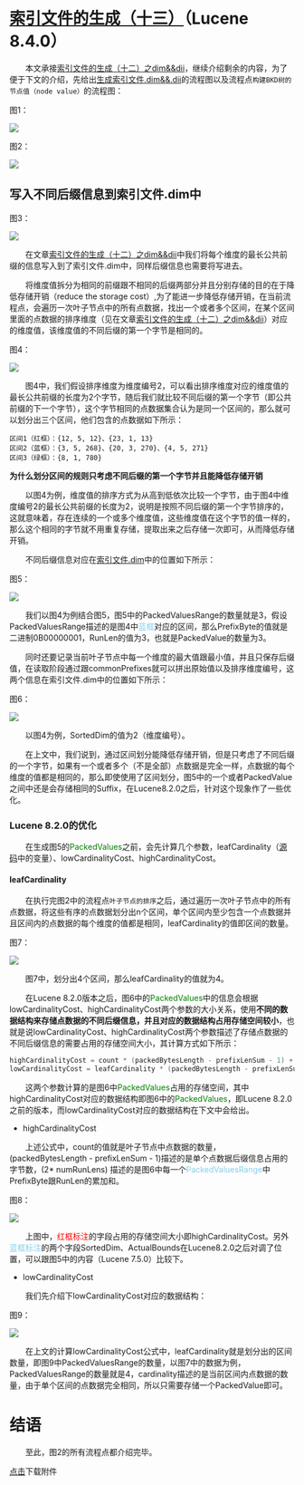 # [索引文件的生成（十三）](https://www.amazingkoala.com.cn/Lucene/Index/)（Lucene 8.4.0）

&emsp;&emsp;本文承接[索引文件的生成（十二）之dim&&dii](https://www.amazingkoala.com.cn/Lucene/Index/2020/0415/132.html)，继续介绍剩余的内容，为了便于下文的介绍，先给出[生成索引文件.dim&&.dii](https://www.amazingkoala.com.cn/Lucene/suoyinwenjian/2019/0424/53.html)的流程图以及流程点`构建BKD树的节点值（node value）`的流程图：

图1：

<img src="http://www.amazingkoala.com.cn/uploads/lucene/index/索引文件的生成/索引文件的生成（十三）/1.png">

图2：

<img src="http://www.amazingkoala.com.cn/uploads/lucene/index/索引文件的生成/索引文件的生成（十三）/2.png">

## 写入不同后缀信息到索引文件.dim中

图3：

<img src="http://www.amazingkoala.com.cn/uploads/lucene/index/索引文件的生成/索引文件的生成（十三）/3.png">

&emsp;&emsp;在文章[索引文件的生成（十二）之dim&&dii](https://www.amazingkoala.com.cn/Lucene/Index/2020/0415/132.html)中我们将每个维度的最长公共前缀的信息写入到了索引文件.dim中，同样后缀信息也需要将写进去。

&emsp;&emsp;将维度值拆分为相同的前缀跟不相同的后缀两部分并且分别存储的目的在于降低存储开销（reduce the storage cost）,为了能进一步降低存储开销，在当前流程点，会遍历一次叶子节点中的所有点数据，找出一个或者多个区间，在某个区间里面的点数据的排序维度（见在文章[索引文件的生成（十二）之dim&&dii](https://www.amazingkoala.com.cn/Lucene/Index/2020/0415/132.html)）对应的维度值，该维度值的不同后缀的第一个字节是相同的。

图4：

<img src="http://www.amazingkoala.com.cn/uploads/lucene/index/索引文件的生成/索引文件的生成（十三）/4.png">

&emsp;&emsp;图4中，我们假设排序维度为维度编号2，可以看出排序维度对应的维度值的最长公共前缀的长度为2个字节，随后我们就比较不同后缀的第一个字节（即公共前缀的下一个字节），这个字节相同的点数据集合认为是同一个区间的，那么就可以划分出三个区间，他们包含的点数据如下所示：

```text
区间1（红框）：{12, 5, 12}、{23, 1, 13}
区间2（蓝框）：{3, 5, 268}、{20, 3, 270}、{4, 5, 271}
区间3（绿框）：{8, 1, 780}
```

**为什么划分区间的规则只考虑不同后缀的第一个字节并且能降低存储开销**

&emsp;&emsp;以图4为例，维度值的排序方式为从高到低依次比较一个字节，由于图4中维度编号2的最长公共前缀的长度为2，说明是按照不同后缀的第一个字节排序的，这就意味着，存在连续的一个或多个维度值，这些维度值在这个字节的值一样的，那么这个相同的字节就不用重复存储，提取出来之后存储一次即可，从而降低存储开销。

&emsp;&emsp;不同后缀信息对应在[索引文件.dim](https://www.amazingkoala.com.cn/Lucene/suoyinwenjian/2019/0424/53.html)中的位置如下所示：

图5：

<img src="http://www.amazingkoala.com.cn/uploads/lucene/index/索引文件的生成/索引文件的生成（十三）/5.png">

&emsp;&emsp;我们以图4为例结合图5，图5中的PackedValuesRange的数量就是3，假设PackedValuesRange描述的是图4中<font color=skyblue>蓝框</font>对应的区间，那么PrefixByte的值就是 二进制0B00000001，RunLen的值为3，也就是PackedValue的数量为3。

&emsp;&emsp;同时还要记录当前叶子节点中每一个维度的最大值跟最小值，并且只保存后缀值，在读取阶段通过跟commonPrefixes就可以拼出原始值以及排序维度编号，这两个信息在索引文件.dim中的位置如下所示：

图6：

<img src="http://www.amazingkoala.com.cn/uploads/lucene/index/索引文件的生成/索引文件的生成（十三）/6.png">

&emsp;&emsp;以图4为例，SortedDim的值为2（维度编号）。

&emsp;&emsp;在上文中，我们说到，通过区间划分能降低存储开销，但是只考虑了不同后缀的一个字节，如果有一个或者多个（不是全部）点数据是完全一样，点数据的每个维度的值都是相同的，那么即使使用了区间划分，图5中的一个或者PackedValue之间中还是会存储相同的Suffix，在Lucene8.2.0之后，针对这个现象作了一些优化。

### Lucene 8.2.0的优化

&emsp;&emsp;在生成图5的<font color=Green>PackedValues</font>之前，会先计算几个参数，leafCardinality（[源码](https://github.com/LuXugang/Lucene-7.5.0/blob/master/solr-8.4.0/lucene/core/src/java/org/apache/lucene/util/bkd/BKDWriter.java)中的变量）、lowCardinalityCost、highCardinalityCost。

#### leafCardinality

&emsp;&emsp;在执行完图2中的流程点`叶子节点的排序`之后，通过遍历一次叶子节点中的所有点数据，将这些有序的点数据划分出n个区间，单个区间内至少包含一个点数据并且区间内的点数据的每个维度的值都是相同，leafCardinality的值即区间的数量。

图7：

<img src="http://www.amazingkoala.com.cn/uploads/lucene/index/索引文件的生成/索引文件的生成（十三）/7.png">

&emsp;&emsp;图7中，划分出4个区间，那么leafCardinality的值就为4。

&emsp;&emsp;在Lucene 8.2.0版本之后，图6中的<font color=Green>PackedValues</font>中的信息会根据lowCardinalityCost、highCardinalityCost两个参数的大小关系，使用**不同的数据结构来存储点数据的不同后缀信息，并且对应的数据结构占用存储空间较小**，也就是说lowCardinalityCost、highCardinalityCost两个参数描述了存储点数据的不同后缀信息的需要占用的存储空间大小，其计算方式如下所示：

```java
highCardinalityCost = count * (packedBytesLength - prefixLenSum - 1) + 2 * numRunLens;
lowCardinalityCost = leafCardinality * (packedBytesLength - prefixLenSum + 1);
```

&emsp;&emsp;这两个参数计算的是图6中<font color=Green>PackedValues</font>占用的存储空间，其中highCardinalityCost对应的数据结构即图6中的<font color=Green>PackedValues</font>，即Lucene 8.2.0之前的版本，而lowCardinalityCost对应的数据结构在下文中会给出。

- highCardinalityCost

&emsp;&emsp;上述公式中，count的值就是叶子节点中点数据的数量，(packedBytesLength - prefixLenSum - 1)描述的是单个点数据后缀信息占用的字节数，(2\* numRunLens) 描述的是图6中每一个<font color=skyBlue>PackedValuesRange</font>中PrefixByte跟RunLen的累加和。

图8：

<img src="http://www.amazingkoala.com.cn/uploads/lucene/index/索引文件的生成/索引文件的生成（十三）/8.png">

&emsp;&emsp;上图中，<font color=Red>红框标注</font>的字段占用的存储空间大小即highCardinalityCost。另外<font color=skyblue>蓝框标注</font>的两个字段SortedDim、ActualBounds在Lucene8.2.0之后对调了位置，可以跟图5中的内容（Lucene 7.5.0）比较下。

- lowCardinalityCost

&emsp;&emsp;我们先介绍下lowCardinalityCost对应的数据结构：

图9：

<img src="http://www.amazingkoala.com.cn/uploads/lucene/index/索引文件的生成/索引文件的生成（十三）/9.png">

&emsp;&emsp;在上文的计算lowCardinalityCost公式中，leafCardinality就是划分出的区间数量，即图9中PackedValuesRange的数量，以图7中的数据为例，PackedValuesRange的数量就是4，cardinality描述的是当前区间内点数据的数量，由于单个区间的点数据完全相同，所以只需要存储一个PackedValue即可。

# 结语

&emsp;&emsp;至此，图2的所有流程点都介绍完毕。

[点击](http://www.amazingkoala.com.cn/attachment/Lucene/Index/索引文件的生成/索引文件的生成（十三）/索引文件的生成（十三）.zip)下载附件